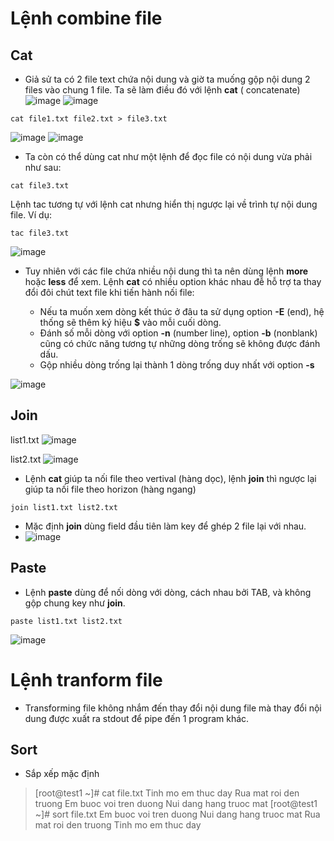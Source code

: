 # Lệnh combine file
## Cat
* Giả sử ta có 2 file text chứa nội dung và giờ ta muống gộp nội dung 2 files vào chung 1 file. Ta sẽ làm điều đó với lệnh **cat** ( concatenate)
![image](https://user-images.githubusercontent.com/91528234/196906241-e0f5d547-a9c6-40e8-90b7-75f83a7d451a.png)
![image](https://user-images.githubusercontent.com/91528234/196906318-b7a27a72-a718-4fc0-a6f2-6899c30c3cc8.png)
```
cat file1.txt file2.txt > file3.txt
```
![image](https://user-images.githubusercontent.com/91528234/196906587-b6c68a03-c7ca-4a5a-b1cc-eaca4ffe5faf.png)
![image](https://user-images.githubusercontent.com/91528234/196906637-1052e2bf-d2ed-4ddb-946d-a9f937d4e42f.png)
* Ta còn có thể dùng cat như một lệnh để đọc file có nội dung vừa phải như sau:
```
cat file3.txt
```
Lệnh tac tương tự với lệnh cat nhưng hiển thị ngược lại về trình tự nội dung file. Ví dụ:
```
tac file3.txt
```
![image](https://user-images.githubusercontent.com/91528234/196907056-82480616-e2b1-4664-8339-98f5ce12c57d.png)
* Tuy nhiên với các file chứa nhiều nội dung thì ta nên dùng lệnh **more** hoặc **less** để xem. Lệnh **cat** có nhiều option khác nhau đễ hỗ trợ ta thay đổi đôi chút text file khi tiến hành nối file:

    * Nếu ta muốn xem dòng kết thúc ở đâu ta sử dụng option **-E** (end), hệ thống sẽ thêm ký hiệu **$** vào mỗi cuối dòng.
    * Đánh số mỗi dòng với option **-n** (number line), option **-b** (nonblank) cũng có chức năng tương tự những dòng trống sẽ không được đánh dấu.
    * Gộp nhiều dòng trống lại thành 1 dòng trống duy nhất với option **-s**

![image](https://user-images.githubusercontent.com/91528234/196908168-f07cd19a-20dd-4cee-a064-1f332feee995.png)
## Join

list1.txt
![image](https://user-images.githubusercontent.com/91528234/196910365-98d295af-5081-405e-ad0c-b36bf5cbdd4d.png)

list2.txt
![image](https://user-images.githubusercontent.com/91528234/196910441-e440d7f3-15fa-4dc7-b81e-b43bffa72c28.png)
* Lệnh **cat** giúp ta nối file theo vertival (hàng dọc), lệnh **join** thì ngược lại giúp ta nối file theo horizon (hàng ngang)
```
join list1.txt list2.txt
```
* Mặc định **join** dùng field đầu tiên làm key để ghép 2 file lại với nhau.
* ![image](https://user-images.githubusercontent.com/91528234/196911527-274c85d2-8286-480e-96b7-0f05e5ff9695.png)
## Paste
* Lệnh **paste** dùng để nối dòng với dòng, cách nhau bởi TAB, và không gộp chung key như **join**.
```
paste list1.txt list2.txt
```
![image](https://user-images.githubusercontent.com/91528234/196912375-782e2d03-2458-4502-a650-0c09a6d6719b.png)
# Lệnh tranform file
* Transforming file không nhắm đến thay đổi nội dung file mà thay đổi nội dung được xuất ra stdout để pipe đến 1 program khác.
## Sort
* Sắp xếp mặc định
> [root@test1 ~]# cat file.txt
Tinh mo em thuc day
Rua mat roi den truong
Em buoc voi tren duong
Nui dang hang truoc mat
[root@test1 ~]# sort file.txt
Em buoc voi tren duong
Nui dang hang truoc mat
Rua mat roi den truong
Tinh mo em thuc day

